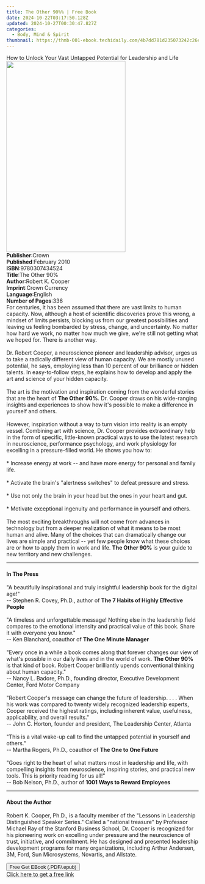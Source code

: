 ```yaml
---
title: The Other 90%% | Free Book
date: 2024-10-22T03:17:50.128Z
updated: 2024-10-27T00:30:47.827Z
categories:
  - Body, Mind & Spirit
thumbnail: https://thmb-001-ebook.techidaily.com/4b7dd781d235073242c26eaae9a957c4878e512301ca7ef527bdd07ae074eb0e.jpg
---
```

<main id="book-container">
  <div class="flex flex-col">
    <div class="book-brief flex-1 py-6 px-4 sm:p-6 md:py-10 md:px-8">
      <!-- brief-->
      <div class="book-brief-main">
        How to Unlock Your Vast Untapped Potential for Leadership and Life
      </div>
    </div>
    <div
      class="book-meta-info flex-1 grid gap-4 col-start-1 col-end-3 row-start-1 sm:mb-6 sm:grid-cols-4 lg:gap-6 lg:col-start-2 lg:row-end-6 lg:row-span-6 lg:mb-0"
    >
      <div
        class="book-meta-info-left place-content-center mt-4 p-4 text-sm leading-6 col-start-2 col-span-2 dark:text-slate-400"
      >
        <img
          class="w-full h-500 object-cover rounded-lg sm:h-255 sm:col-span-2 lg:col-span-full"
          src="https://img-001-ebook.techidaily.com/1d661906bef95b962b704396a9057b8006faaa19712cdcdaa76525af51e3de3c.jpg"
          alt=""
          width="312"
          height="500"
        />
      </div>
      <div
        class="book-meta-info-right mt-2 col-start-1 row-start-2 col-span-3 self-center"
      >
        <!-- meta data  -->
        <div class="flex flex-col px-4 md:px-8">
          <div class="flex-1">
            <strong>Publisher</strong>:<span class="px-2">Crown</span>
          </div>
          <div class="flex-1">
            <strong>Published</strong>:<span class="px-2">February 2010</span>
          </div>
          <div class="flex-1">
            <strong>ISBN</strong>:<span class="px-2">9780307434524</span>
          </div>
          <div class="flex-1">
            <strong>Title</strong>:<span class="px-2">The Other 90%</span>
          </div>
          <div class="flex-1">
            <strong>Author</strong>:<span class="px-2">Robert K. Cooper</span>
          </div>
          <div class="flex-1">
            <strong>Imprint</strong>:<span class="px-2">Crown Currency</span>
          </div>
          <div class="flex-1">
            <strong>Language</strong>:<span class="px-2">English</span>
          </div>
          <div class="flex-1">
            <strong>Number of Pages</strong>:<span class="px-2">336</span>
          </div>
        </div>
      </div>
    </div>
    <div class="book-description flex-1 py-6 px-4 sm:p-6 md:py-10 md:px-8">
      <div class="book-description-main">
        <div accordion-content="" id="description">
          For centuries, it has been assumed that there are vast limits to human
          capacity. Now, although a host of scientific discoveries prove this
          wrong, a mindset of limits persists, blocking us from our greatest
          possibilities and leaving us feeling bombarded by stress, change, and
          uncertainty. No matter how hard we work, no matter how much we give,
          we're still not getting what we hoped for. There is another way.<br /><br />Dr.
          Robert Cooper, a neuroscience pioneer and leadership advisor, urges us
          to take a radically different view of human capacity. We are mostly
          unused potential, he says, employing less than 10 percent of our
          brilliance or hidden talents. In easy-to-follow steps, he explains how
          to develop and apply the art and science of your hidden capacity.<br /><br />The
          art is the motivation and inspiration coming from the wonderful
          stories that are the heart of <b>The Other 90%</b>. Dr. Cooper draws
          on his wide-ranging insights and experiences to show how it's possible
          to make a difference in yourself and others.<br /><br />However,
          inspiration without a way to turn vision into reality is an empty
          vessel. Combining art with science, Dr. Cooper provides extraordinary
          help in the form of specific, little-known practical ways to use the
          latest research in neuroscience, performance psychology, and work
          physiology for excelling in a pressure-filled world. He shows you how
          to:<br /><br />* Increase energy at work -- and have more energy for
          personal and family life.<br /><br />* Activate the brain's "alertness
          switches" to defeat pressure and stress.<br /><br />* Use not only the
          brain in your head but the ones in your heart and gut.<br /><br />*
          Motivate exceptional ingenuity and performance in yourself and
          others.<br /><br />The most exciting breakthroughs will not come from
          advances in technology but from a deeper realization of what it means
          to be most human and alive. Many of the choices that can dramatically
          change our lives are simple and practical -- yet few people know what
          these choices are or how to apply them in work and life.
          <b>The Other 90%</b> is your guide to new territory and new
          challenges.
        </div>
        <div class="accordion-fader"></div>
      </div>
    </div>
    <div class="book-excerpts flex-1 py-6 px-4 sm:p-6 md:py-10 md:px-8">
      <!-- excerpts-->
      <div class="book-excerpts-main">
        <hr />
        <h4 class="placeholder placeholder-heading">
          <span>In The Press</span>
        </h4>
        <p>
          "A beautifully inspirational and truly insightful leadership book for
          the digital age!"<br />-- Stephen R. Covey, Ph.D., author of
          <b>The 7 Habits of Highly Effective People</b><br /><br />"A timeless
          and unforgettable message! Nothing else in the leadership field
          compares to the emotional intensity and practical value of this book.
          Share it with everyone you know."<br />-- Ken Blanchard, coauthor of
          <b>The One Minute Manager</b><br /><br />"Every once in a while a book
          comes along that forever changes our view of what's possible in our
          daily lives and in the world of work. <b>The Other 90%</b> is that
          kind of book. Robert Cooper brilliantly upends conventional thinking
          about human capacity."<br />
          -- Nancy L. Badore, Ph.D., founding director, Executive Development
          Center, Ford Motor Company<br /><br />"Robert Cooper's message can
          change the future of leadership. . . . When his work was compared to
          twenty widely recognized leadership experts, Cooper received the
          highest ratings, including inherent value, usefulness, applicability,
          and overall results." <br />-- John C. Horton, founder and president,
          The Leadership Center, Atlanta<br /><br />"This is a vital wake-up
          call to find the untapped potential in yourself and others."<br />
          -- Martha Rogers, Ph.D., coauthor of <b>The One to One Future</b
          ><br /><br />"Goes right to the heart of what matters most in
          leadership and life, with compelling insights from neuroscience,
          inspiring stories, and practical new tools. This is priority reading
          for us all!" <br />
          -- Bob Nelson, Ph.D., author of <b>1001 Ways to Reward Employees</b>
        </p>
      </div>
    </div>
    <div class="book-about-author flex-1 py-6 px-4 sm:p-6 md:py-10 md:px-8">
      <!-- about author-->
      <div class="book-main-author-main">
        <hr />
        <h4 class="placeholder placeholder-heading">
          <span>About the Author</span>
        </h4>
        <p>
          Robert K. Cooper, Ph.D., is a faculty member of the "Lessons in
          Leadership Distinguished Speaker Series." Called a "national treasure"
          by Professor Michael Ray of the Stanford Business School, Dr. Cooper
          is recognized for his pioneering work on excelling under pressure and
          the neuroscience of trust, initiative, and commitment. He has designed
          and presented leadership development programs for many organizations,
          including Arthur Andersen, 3M, Ford, Sun Microsystems, Novartis, and
          Allstate.
        </p>
      </div>
    </div>
    <div class="book-free-get flex-1 py-6 px-4 sm:p-6 md:py-10 md:px-8">
      <button
        id="btn-free-get"
        class="bg-blue-500 hover:bg-blue-700 text-white font-bold py-2 px-4 rounded"
      >
        Free Get EBook (.PDF/.epub)
      </button>
      <div id="countdown-display" class="px-2 text-lg mt-2"></div>
      <a
        id="free-link"
        class="hidden bg-blue-500 hover:bg-blue-700 text-white font-bold py-2 px-4 rounded"
        href="https://www.ebooks.com/en-us/book/484156/the-other-90/robert-k-cooper/"
        target="_blank"
        >Click here to get a free link</a
      >
    </div>
    <script>
      let countdownTime = 0;
      let countdownInterval = null;
      document
        .getElementById('btn-free-get')
        .addEventListener('click', startCountdown);
      function startCountdown() {
        countdownTime = new Date().getTime() + 60000 * 3;
        countdownInterval = setInterval(updateCountdown, 1000);
        document.getElementById('btn-free-get').disabled = true;
        document
          .getElementById('btn-free-get')
          .classList.add('bg-gray-500', 'cursor-not-allowed');
      }
      function updateCountdown() {
        let currentTime = new Date().getTime();
        let timeLeft = countdownTime - currentTime;
        let secondsLeft = Math.floor(timeLeft / 1000);
        document.getElementById('countdown-display').innerHTML =
          `Remaining time: ${secondsLeft} seconds.`;
        if (secondsLeft <= 0) {
          clearInterval(countdownInterval);
          document.getElementById('btn-free-get').classList.add('hidden');
          document.getElementById('free-link').classList.remove('hidden');
          document.getElementById('countdown-display').innerHTML = '';
        }
      }
    </script>
  </div>
</main>

<ins class="adsbygoogle"
      style="display:block"
      data-ad-client="ca-pub-7571918770474297"
      data-ad-slot="8358498916"
      data-ad-format="auto"
      data-full-width-responsive="true"></ins>
    